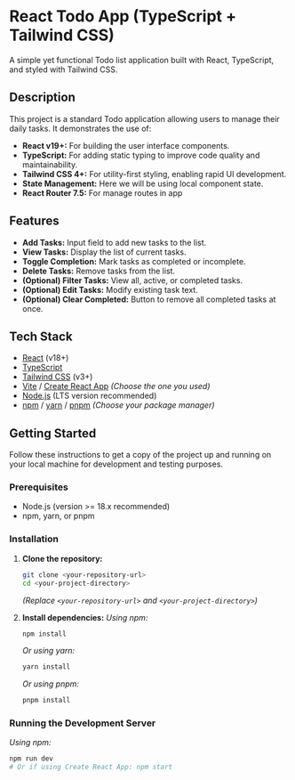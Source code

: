 # React Todo App (TypeScript + Tailwind CSS)

A simple yet functional Todo list application built with React, TypeScript, and styled with Tailwind CSS.

## Description

This project is a standard Todo application allowing users to manage their daily tasks. It demonstrates the use of:

*   **React v19+:** For building the user interface components.
*   **TypeScript:** For adding static typing to improve code quality and maintainability.
*   **Tailwind CSS 4+:** For utility-first styling, enabling rapid UI development.
*   **State Management:** Here we will be using local component state.
*   **React Router 7.5:** For manage routes in app  

## Features

*   **Add Tasks:** Input field to add new tasks to the list.
*   **View Tasks:** Display the list of current tasks.
*   **Toggle Completion:** Mark tasks as completed or incomplete.
*   **Delete Tasks:** Remove tasks from the list.
*   **(Optional) Filter Tasks:** View all, active, or completed tasks.
*   **(Optional) Edit Tasks:** Modify existing task text.
*   **(Optional) Clear Completed:** Button to remove all completed tasks at once.

## Tech Stack

*   [React](https://reactjs.org/) (v18+)
*   [TypeScript](https://www.typescriptlang.org/)
*   [Tailwind CSS](https://tailwindcss.com/) (v3+)
*   [Vite](https://vitejs.dev/) / [Create React App](https://create-react-app.dev/) *(Choose the one you used)*
*   [Node.js](https://nodejs.org/) (LTS version recommended)
*   [npm](https://www.npmjs.com/) / [yarn](https://yarnpkg.com/) / [pnpm](https://pnpm.io/) *(Choose your package manager)*

## Getting Started

Follow these instructions to get a copy of the project up and running on your local machine for development and testing purposes.

### Prerequisites

*   Node.js (version >= 18.x recommended)
*   npm, yarn, or pnpm

### Installation

1.  **Clone the repository:**
    ```bash
    git clone <your-repository-url>
    cd <your-project-directory>
    ```
    *(Replace `<your-repository-url>` and `<your-project-directory>`)*

2.  **Install dependencies:**
    *Using npm:*
    ```bash
    npm install
    ```
    *Or using yarn:*
    ```bash
    yarn install
    ```
    *Or using pnpm:*
    ```bash
    pnpm install
    ```

### Running the Development Server

*Using npm:*
```bash
npm run dev 
# Or if using Create React App: npm start
